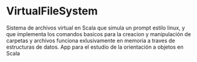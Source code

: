 # VirtualFileSystem
Sistema de archivos virtual en Scala que simula un prompt estilo linux, y que implementa los comandos basicos para la creacion y manipulación de carpetas y archivos
funciona exlusivamente en memoria a traves de estructuras de datos. App para el estudio de la orientación a objetos en Scala
